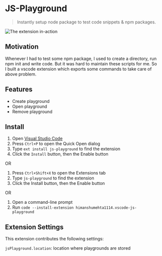 # JS-Playground

> Instantly setup node package to test code snippets & npm packages.

![The extension in-action](https://github.com/himanshumehta1114/vscode-js-playground/blob/master/js-playground.gif?raw=true)

## Motivation

Whenever I had to test some npm package, I used to create a directory, run npm init and write code. But it was hard to maintain these scripts for me. So I built a vscode extension which exports some commands to take care of above problem.

## Features

- Create playground
- Open playground
- Remove playground

## Install

1. Open [Visual Studio Code](https://code.visualstudio.com/)
2. Press `Ctrl+P` to open the Quick Open dialog
3. Type `ext install js-playground` to find the extension
4. Click the `Install` button, then the Enable button

OR

1. Press `Ctrl+Shift+X` to open the Extensions tab
2. Type `js-playground` to find the extension
3. Click the Install button, then the Enable button

OR

1. Open a command-line prompt
2. Run `code --install-extension himanshumehta1114.vscode-js-playground`

## Extension Settings
This extension contributes the following settings:

`jsPlayground.location`: location where playgrounds are stored